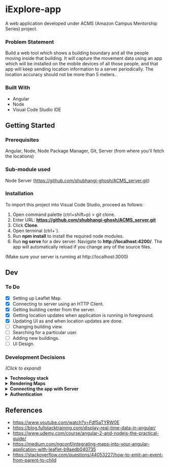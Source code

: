 
# iExplore-app
A web application developed under ACMS (Amazon Campus Mentorship Series) project.

### Problem Statement
Build a web tool which shows a building boundary and all the people moving inside that building. It will capture the movement data using an app which will be installed on the mobile devices of all those people, and that app will keep sending location information to a server periodically. The location accuracy should not be more than 5 meters.

### Built With
* Angular 
* Node
* Visual Code Studio IDE

## Getting Started

### Prerequisites
Angular, Node, Node Package Manager, Git, Server (from where you'll fetch the locations)

### Sub-module used
Node Server (https://github.com/shubhangi-ghosh/ACMS_server.git)

### Installation
To import this project into Visual Code Studio, proceed as follows:

1. Open command palette (ctrl+shift+p) > git clone.
2. Enter URL: **https://github.com/shubhangi-ghosh/ACMS_server.git**
3. Click **Clone**.
4. Open terminal (ctrl+`).
5. Run **npm install** to install the required node modules.
6. Run **ng serve** for a dev server. Navigate to **http://localhost:4200/**. The app will automatically reload if you change any of the source files.

(Make sure your server is running at http://localhost:3000)

## Dev

### To Do
- [x] Setting up Leaflet Map.  
- [x] Connecting to server using an HTTP Client.
- [x] Getting building center from the server.
- [x] Getting location updates when application is running in foreground.
- [x] Updating UI as and when location updates are done.
- [ ] Changing building view.
- [ ] Searching for a particular user.
- [ ] Adding new buildings.
- [ ] UI Design.

### Development Decisions
*(Click to expand)*
<details>
  <summary><b>Technology stack</b></summary>
  <br />
  These days there are many frontend frameworks available like React, Vue, Flutter and Angular, through which we can design responsive web-apps. <br /><br/>

  <b><u>Our solution:</u></b><br />
    We have chosen <b>AngularJs</b>. It is a structural framework for dynamic web apps. With AngularJS, designers can use HTML as the template language and it allows for the extension of HTML's syntax to convey the application's components effortlessly.Angular makes much of the code you would otherwise have to write completely redundant.<br/><br/>
  Despite the fact that AngularJS is commonly related to SPA, you can use Angular to build any kind of app, taking advantage of features like: two-way binding, templating, RESTful api handling, modularization, AJAX handling, dependency injection, etc.<br/>
  <br/>
  AngularJS already has the ability to handle your project’s wireframes during initial development and testing, as well as other demands like <b>animations</b> and <b>transitions</b> for powerful websites and web applications.<br/><br/>
</details>

<details>
  <summary><b>Rendering Maps</b></summary>
      <br />  
    There are many options available for rendering maps to web applications but most of them are <b>Proprietary Libraries</b>. Examples of such libraries are Google, Esri and Here which ship custom mapping libraries that allow easy usage of their services in your application. However, we wanted an open library for this work and thus chose <b>Leaflet.js</b>. <br/><br/>
    Leaflet is a <b>light</b> and <b>simple</b> mapping library that is relatively easy to use. The library is licensed under BSD-2-Clause and is available on npm. Leaflet has a strong plugin ecosystem which provides strong additional feature sets which can help make Leaflet as functional as other mapping libraries. Thus making a great fit of our solution.
<br />
<br />
</details> 

<details>
  <summary><b>Connecting the app with Server</b></summary><br />
  Mainly there are three approaches for this:<br />
  <ul>
    <li>Proxy</li>
    <li>CORS(Cross-Origin Resource Sharing)</li>
    <li>Serve Static Files From the API’s Server</li>
  </ul>
  
  <b>1. Proxy </b><br/>
   Well, browsers don’t allow you to make cross domain requests, but servers  do. Using the proxy option means that you’re telling Angular CLI’s server to handle the request sent from Angular and resend it from the development server. This way, the one who “talks” with the API’s server is Angular CLI’s server.<br/><br/>
  
  <b>2. CORS</b><br/>
  Browser security doesn’t allow you to make cross domain requests unless the Control-Allow-Origin header exists at the server’s response. Once you configured your API server to ‘‘answer’’ with this header, you can fetch and post data from a different domain. This technique is called <b>Cross Origin Resource Sharing</b>, or CORS. <br/><br/>
  
  <b>3. Serve Static Files From the API’s Server </b><br/>
  Hosting your Angular project (once it has only HTML and JavaScript files) on the same server where data (APIs) is served from allows to retrieve data.<br/>
  One of the advantages of this strategy is that now you do not face any **“cross-domain”** issues, since the client and API are actually on the same server! However, this approach requires the API’s server to be configured properly.
  
  <b><u>Our solution:</u></b><br />
  We are using <b>CORS</b> in this project because of following reasons:<br />
  <ul>
    <li>Most of the common servers and server frameworks like Node.js’ Express, or Java Spring Boot can be easily configured to make CORS available.</li>
    <li>It allows servers to specify not just who can access its assets, but also how the assets can be accessed.</li>
    <li>Handles the Json/Xml parsing itself</li>
    <li>With CORS, a server can specify who can access its assets and which HTTP request methods are allowed from external resources.</li>
  </ul>
<br />
(To get more info visit:https://www.freecodecamp.org/news/the-best-ways-to-connect-to-the-server-using-angular-cli-b0c6b699716c/)<br/>
</details>

<details>
  <summary><b>Authentication</b></summary>
  <br />
  <p>
    We should verify a user's identity before giving him access to the web-app.
  </p>
<b><u>Our solution:</u></b><br />
  We will authenticate users on the basis of our tailored database. A user of web-app must have the access to see other's location. This access can only be added at the backend and thus no registeration option required on the webapp. 
<br /><br />
</details>

## References
- https://www.youtube.com/watch?v=Fdf5aTYRW0E
- https://blog.fullstacktraining.com/display-real-time-data-in-angular/
- https://www.udemy.com/course/angular-2-and-nodejs-the-practical-guide/
- https://medium.com/ngconf/integrating-maps-into-your-angular-application-with-leaflet-b9aedb040735
- https://stackoverflow.com/questions/44053227/how-to-emit-an-event-from-parent-to-child
